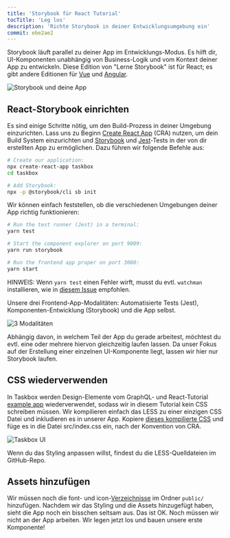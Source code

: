 ```yaml
---
title: 'Storybook für React Tutorial'
tocTitle: 'Leg los'
description: 'Richte Storybook in deiner Entwicklungsumgebung ein'
commit: ebe2ae2
---
```


Storybook läuft parallel zu deiner App im Entwicklungs-Modus. Es hilft dir, UI-Komponenten unabhängig von Business-Logik und vom Kontext deiner App zu entwickeln. Diese Edition von "Lerne Storybook" ist für React; es gibt andere Editionen für [Vue](/vue/de/get-started) und [Angular](/angular/de/get-started).

![Storybook und deine App](/intro-to-storybook/storybook-relationship.jpg)

## React-Storybook einrichten

Es sind einige Schritte nötig, um den Build-Prozess in deiner Umgebung einzurichten. Lass uns zu Beginn [Create React App](https://github.com/facebook/create-react-app) (CRA) nutzen, um dein Build System einzurichten und [Storybook](https://storybook.js.org/) und [Jest](https://facebook.github.io/jest/)-Tests in der von dir erstellten App zu ermöglichen. Dazu führen wir folgende Befehle aus: 

```bash
# Create our application:
npx create-react-app taskbox
cd taskbox

# Add Storybook:
npx -p @storybook/cli sb init
```

Wir können einfach feststellen, ob die verschiedenen Umgebungen deiner App richtig funktionieren:

```bash
# Run the test runner (Jest) in a terminal:
yarn test

# Start the component explorer on port 9009:
yarn run storybook

# Run the frontend app proper on port 3000:
yarn start
```

<div class="aside">
  HINWEIS: Wenn <code>yarn test</code> einen Fehler wirft, musst du evtl. <code>watchman</code> installieren, wie in <a href="https://github.com/facebook/create-react-app/issues/871#issuecomment-252297884">diesem Issue</a> empfohlen.
</div>

Unsere drei Frontend-App-Modalitäten: Automatisierte Tests (Jest), Komponenten-Entwicklung (Storybook) und die App selbst.

![3 Modalitäten](/intro-to-storybook/app-three-modalities.png)

Abhängig davon, in welchem Teil der App du gerade arbeitest, möchtest du evtl. eine oder mehrere hiervon gleichzeitig laufen lassen. Da unser Fokus auf der Erstellung einer einzelnen UI-Komponente liegt, lassen wir hier nur Storybook laufen.

## CSS wiederverwenden

In Taskbox werden Design-Elemente vom GraphQL- und React-Tutorial [example app](https://blog.hichroma.com/graphql-react-tutorial-part-1-6-d0691af25858) wiederverwendet, sodass wir in diesem Tutorial kein CSS schreiben müssen. Wir kompilieren einfach das LESS zu einer einzigen CSS Datei und inkludieren es in unserer App. Kopiere [dieses kompilierte CSS](https://github.com/chromaui/learnstorybook-code/blob/master/src/index.css) und füge es in die Datei src/index.css ein, nach der Konvention von CRA.

![Taskbox UI](/intro-to-storybook/ss-browserchrome-taskbox-learnstorybook.png)

<div class="aside">
Wenn du das Styling anpassen willst, findest du die LESS-Quelldateien im GitHub-Repo.
</div>

## Assets hinzufügen

Wir müssen noch die font- und icon-[Verzeichnisse](https://github.com/chromaui/learnstorybook-code/tree/master/public) im Ordner `public/` hinzufügen. Nachdem wir das Styling und die Assets hinzugefügt haben, sieht die App noch ein bisschen seltsam aus. Das ist OK. Noch müssen wir nicht an der App arbeiten. Wir legen jetzt los und bauen unsere erste Komponente!
